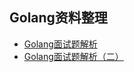 ## Golang资料整理



+ [Golang面试题解析](https://zhuanlan.zhihu.com/p/28093146)
+ [Golang面试题解析（二）](https://my.oschina.net/u/553243/blog/1515173)
